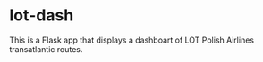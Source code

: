 # lot-dash

This is a Flask app that displays a dashboart of LOT Polish Airlines transatlantic routes.